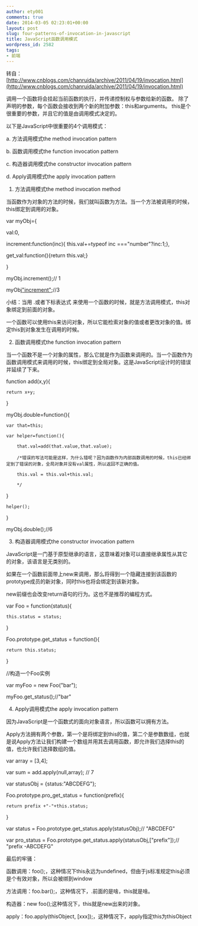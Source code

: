 ```yaml
---
author: ety001
comments: true
date: 2014-03-05 02:23:01+00:00
layout: post
slug: four-patterns-of-invocation-in-javascript
title: JavaScript函数调用模式
wordpress_id: 2582
tags:
- 前端
---
```


转自：[http://www.cnblogs.com/chanruida/archive/2011/04/19/invocation.html](http://www.cnblogs.com/chanruida/archive/2011/04/19/invocation.html)

调用一个函数将会挂起当前函数的执行，并传递控制权与参数给新的函数。 除了声明的参数，每个函数会接收到两个新的附加参数：this和arguments。 this是个很重要的参数，并且它的值是由调用模式决定的。

以下是JavaScript中很重要的4个调用模式：

a. 方法调用模式the method invocation pattern

b. 函数调用模式the function invocation pattern

c. 构造器调用模式the constructor invocation pattern

d. Apply调用模式the apply invocation pattern

<!-- more -->

1. 方法调用模式the method invocation method

当函数作为对象的方法的时候，我们就叫函数为方法。当一个方法被调用的时候，this绑定到调用的对象。

var myObj={

val:0,

increment:function(inc){ this.val+=typeof inc ==="number"?inc:1;},

get_val:function(){return this.val;}

}

myObj.increment();// 1

myObj["increment"](2);//3

小结：当用 .或者下标表达式 来使用一个函数的时候，就是方法调用模式，this对象绑定到前面的对象。

一个函数可以使用this来访问对象，所以它能检索对象的值或者更改对象的值。绑定this到对象发生在调用的时候。



2. 函数调用模式the function invocation pattern

当一个函数不是一个对象的属性，那么它就是作为函数来调用的。当一个函数作为函数调用模式来调用的时候，this绑定到全局对象。这是JavaScript设计时的错误并延续了下来。

function add(x,y){

    return x+y;

}

myObj.double=function(){

    var that=this;

    var helper=function(){

        that.val=add(that.value,that.value);

        /*错误的写法可能是这样，为什么错呢？因为函数作为内部函数调用的时候，this已经绑定到了错误的对象，全局对象并没有val属性，所以返回不正确的值。

        this.val = this.val+this.val;

        */

}

    helper();

}

myObj.double();//6



3. 构造器调用模式the constructor invocation pattern

JavaScript是一门基于原型继承的语言，这意味着对象可以直接继承属性从其它的对象，该语言是无类别的。

如果在一个函数前面带上new来调用，那么将得到一个隐藏连接到该函数的prototype成员的新对象，同时this也将会绑定到该新对象。

new前缀也会改变return语句的行为。这也不是推荐的编程方式。

var Foo = function(status){

    this.status = status;

}

Foo.prototype.get_status = function(){

    return this.status;

}

//构造一个Foo实例

var myFoo = new Foo("bar");

myFoo.get_status();//"bar"



4. Apply调用模式the apply invocation pattern

因为JavaScript是一个函数式的面向对象语言，所以函数可以拥有方法。

Apply方法拥有两个参数，第一个是将绑定到this的值，第二个是参数数组，也就是说Apply方法让我们构建一个数组并用其去调用函数，即允许我们选择this的值，也允许我们选择数组的值。

var array = [3,4];

var sum = add.apply(null,array); // 7

var statusObj = {status:"ABCDEFG"};

Foo.prototype.pro_get_status = function(prefix){

    return prefix +"-"+this.status;

}

var status = Foo.prototype.get_status.apply(statusObj);// "ABCDEFG"

var pro_status = Foo.prototype.get_status.apply(statusObj,["prefix"]);// "prefix -ABCDEFG"



最后的牢骚：

函数调用：foo();，这种情况下this永远为undefined，但由于js标准规定this必须是个有效对象，所以会被绑到window

方法调用：foo.bar();，这种情况下，.前面的是啥，this就是啥。

构造器：new foo();这种情况下，this就是new出来的对象。

apply：foo.apply(thisObject, [xxx]);，这种情况下，apply指定this为thisObject
